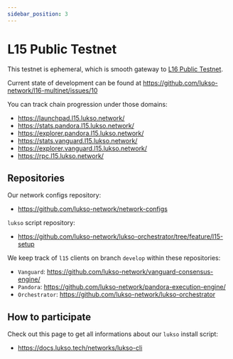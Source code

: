 ```yaml
---
sidebar_position: 3
---
```


# L15 Public Testnet

This testnet is ephemeral, which is smooth gateway to [L16 Public Testnet](l16-testnet.md).

Current state of development can be found at https://github.com/lukso-network/l16-multinet/issues/10

You can track chain progression under those domains:
- https://launchpad.l15.lukso.network/
- https://stats.pandora.l15.lukso.network/
- https://explorer.pandora.l15.lukso.network/
- https://stats.vanguard.l15.lukso.network/
- https://explorer.vanguard.l15.lukso.network/
- https://rpc.l15.lukso.network/

## Repositories

Our network configs repository:
- <https://github.com/lukso-network/network-configs>

`lukso` script repository:
- <https://github.com/lukso-network/lukso-orchestrator/tree/feature/l15-setup>

We keep track of `l15` clients on branch `develop` within these repositories:
- `Vanguard`: <https://github.com/lukso-network/vanguard-consensus-engine/>
- `Pandora`: <https://github.com/lukso-network/pandora-execution-engine/>
- `Orchestrator`: <https://github.com/lukso-network/lukso-orchestrator>

## How to participate

Check out this page to get all informations about our `lukso` install script: 
- <https://docs.lukso.tech/networks/lukso-cli>

